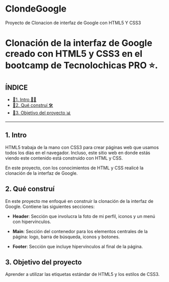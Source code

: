 # ClondeGoogle
Proyecto de Clonacion de interfaz  de Google con HTML5 Y CSS3 
# Clonación de la interfaz de Google creado con HTML5 y CSS3 en el bootcamp de Tecnolochicas PRO ⭐. 

## ÍNDICE

* [🔗1. Intro ☝🏻](https://github.com/nancynsalazar/cloninterfazgoogle#1-intro)
* [🔗2. Qué construí 🛠](https://github.com/nancynsalazar/cloninterfazgoogle#2-qu%C3%A9-constru%C3%AD)
* [🔗3. Objetivo del proyecto 📊](https://github.com/nancynsalazar/cloninterfazgoogle#3-objetivo-del-proyecto)

****
## 1. Intro
HTML5 trabaja de la mano con CSS3 para crear páginas web que usamos todos los días en el navegador. Incluso, este sitio web en donde estás viendo este contenido está construido con HTML y CSS. 

En este proyecto, con los conocimientos de HTML y CSS realicé la clonación de la interfaz de Google.

## 2. Qué construí
En este proyecto me enfoqué en construir la clonación de la interfaz de Google.
Contiene las siguientes secciones:
* **Header**: Sección que involucra la foto de mi perfil, iconos y un menú con hipervínculos.

* **Main**: Sección del contenedor para los elementos centrales de la página: logo, barra de búsqueda, iconos y botones.

* **Footer**: Sección que incluye hipervínculos al final de la página.

## 3. Objetivo del proyecto
Aprender a utilizar las etiquetas estándar de HTML5 y los estilos de CSS3.
